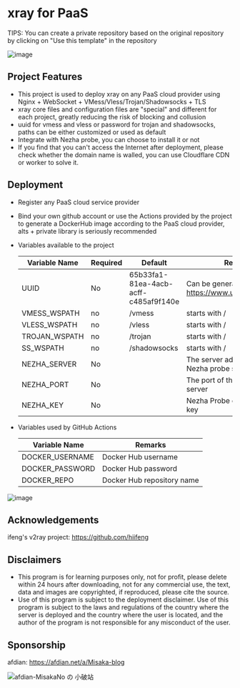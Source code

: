 # xray for PaaS

TIPS: You can create a private repository based on the original repository by clicking on "Use this template" in the repository

![image](https://user-images.githubusercontent.com/122191366/212063458-2def0e1a-805a-4451-ae62-324b67abee47.png)

## Project Features

* This project is used to deploy xray on any PaaS cloud provider using Nginx + WebSocket + VMess/Vless/Trojan/Shadowsocks + TLS
* xray core files and configuration files are "special" and different for each project, greatly reducing the risk of blocking and collusion
* uuid for vmess and vless or password for trojan and shadowsocks, paths can be either customized or used as default
* Integrate with Nezha probe, you can choose to install it or not
* If you find that you can't access the Internet after deployment, please check whether the domain name is walled, you can use Cloudflare CDN or worker to solve it.

## Deployment

* Register any PaaS cloud service provider
* Bind your own github account or use the Actions provided by the project to generate a DockerHub image according to the PaaS cloud provider, alts + private library is seriously recommended
* Variables available to the project

  | Variable Name | Required | Default | Remarks |
  | ------------ | ------ | ------ | ------ |
  | UUID | No | 65b33fa1-81ea-4acb-acff-c485af9f140e | Can be generated online at https://www.uuidgenerator.net/ |
  | VMESS_WSPATH | no | /vmess | starts with / |
  | VLESS_WSPATH | no | /vless | starts with / |
  | TROJAN_WSPATH |no | /trojan | starts with / |
  | SS_WSPATH | no | /shadowsocks | starts with / |
  | NEZHA_SERVER | No | | The server address of the Nezha probe server |
  | NEZHA_PORT | No | |  The port of the Nezha probe server |
  | NEZHA_KEY | No | | Nezha Probe client-specific key |

* Variables used by GitHub Actions

  | Variable Name | Remarks |
  | ------------- | -------------- |
  |DOCKER_USERNAME|Docker Hub username|
  |DOCKER_PASSWORD|Docker Hub password|
  |DOCKER_REPO|Docker Hub repository name|

![image](https://user-images.githubusercontent.com/116990986/211692321-34df154a-320a-448f-9abe-2efab9c53550.png)

## Acknowledgements

ifeng's v2ray project: https://github.com/hiifeng

## Disclaimers

* This program is for learning purposes only, not for profit, please delete within 24 hours after downloading, not for any commercial use, the text, data and images are copyrighted, if reproduced, please cite the source.
* Use of this program is subject to the deployment disclaimer. Use of this program is subject to the laws and regulations of the country where the server is deployed and the country where the user is located, and the author of the program is not responsible for any misconduct of the user.

## Sponsorship

afdian: https://afdian.net/a/Misaka-blog

![afdian-MisakaNo の 小破站](https://user-images.githubusercontent.com/122191366/211533469-351009fb-9ae8-4601-992a-abbf54665b68.jpg)
